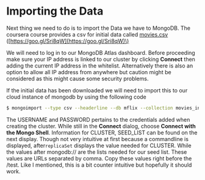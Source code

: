 # Importing the Data

Next thing we need to do is to import the Data we have to MongoDB. The coursera course provides a csv for initial data called [movies.csv](https://s3.amazonaws.com/edu-static.mongodb.com/lessons/coursera/building-an-app/getting-data-into-mongodb/movies_initial.csv) \([https://goo.gl/Sri8qW](https://goo.gl/Sri8qW)\)

We will need to log in to our MongoDB Atlas dashboard. Before proceeding make sure your IP address is linked to our cluster by clicking **Connect** then adding the current IP address in the whitelist. Alternatively there is also an option to allow all IP address from anywhere but caution might be considered as this might cause some security problems.

If the initial data has been downloaded we will need to import this to our cloud instance of mongodb by using the following code

```bash
$ mongoimport --type csv --headerline --db mflix --collection movies_initial --host "<CLUSTER>/<SEED_LIST>" --authenticationDatabase admin --ssl --username <USERNAME> --password <PASSWORD> --file movies_initial.csv 

```

The USERNAME and PASSWORD pertains to the credentials added when creating the cluster. While still in the **Connect** dialog,  choose **Connect with the Mongo Shell**. Information for CLUSTER, SEED\_LIST can be found on the next display. Though not very intuitive at first because a commandline is displayed,  after`replicaSet` displays the value needed for CLUSTER. While the values after mongodb:// are the lists needed for our seed list. These values are URLs separated by comma. Copy these values right before the /test. Like I mentioned, this is a bit counter intuitive but hopefully it should work.

